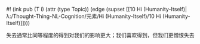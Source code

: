 #! (ink pub (T i) (attr (type Topic)) (edge (supset [[10 Hi (Humanity-Itself)|λ:/Thought-Thing-NL-Cognition/元素/Hi (Humanity-Itself)/10 Hi (Humanity-Itself)]])))

失去通常比同等程度的得到对我们的影响更大；我们喜欢得到，但我们更憎恨失去